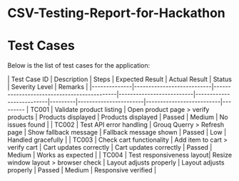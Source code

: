 # CSV-Testing-Report-for-Hackathon

# Test Cases

Below is the list of test cases for the application:

| Test Case ID | Description               | Steps                                      | Expected Result          | Actual Result            | Status  | Severity Level        | Remarks                  |
|--------------|---------------------------|--------------------------------------------|--------------------------|--------------------------|---------|-----------------------|--------------------------|---------
| TC001        | Validate product listing  | Open product page > verify products        | Products displayed       | Products displayed       | Passed  | Medium                | No issues found          |
| TC002        | Test API error handling   | Grouq Querry > Refresh page                | Show fallback message    | Fallback message shown   | Passed  | Low                   | Handled gracefully       |
| TC003        | Check cart functionality  | Add item to cart > verify cart             | Cart updates correctly   | Cart updates correctly   | Passed  | Medium                | Works as expected        |
| TC004        | Test responsiveness layout| Resize window layout > browser check       | Layout adjusts properly  | Layout adjusts properly  | Passed  | Medium                | Responsive verified      | 
